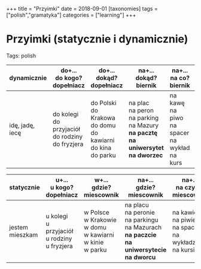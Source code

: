 +++
title = "Przyimki"
date = 2018-09-01
[taxonomies]
tags = ["polish","gramatyka"]
categories = ["learning"]
+++
# Przyimki (statycznie i dynamicznie)
Tags: polish

|dynamicznie|do+... <br>do kogo?<br>dopełniacz|do+...<br>dokąd?<br>dopełniacz|na+...<br>dokąd?<br>biernik|na+...<br>na co?<br>biernik|w+...<br>dokąd?<br>biernik|nad+...<br>dokąd?<br>biernik|
|-|-|-|-|-|-|-|
|idę, jadę, iecę|do kolegi<br>do przyjaciół<br>do rodziny<br>do fryzjera|do Polski<br>do Krakowa<br>do domu<br>do kawiarni<br>do kina<br>do parku|na plac<br>na peron<br>na parking<br>na Mazury<br>**na pacztę**<br>**na uniwersytet**<br>**na dworzec**|na kawę<br>na piwo<br>na spacer<br>na wykład<br>na kurs|w góry<br>w Tatry<br>w Alpy<br>w Sudety<br>w Bieszczady|nad morze<br>nad jezioro<br>nad rzekę<br>nad Bałtyk<br>nad Wisłę|

|statycznie|u+... <br>u kogo?<br>dopełniacz|w+...<br>gdzie?<br>miescownik|na+...<br>gdzie?<br>miescownik|na+...<br>na czym?<br>miescownik|w+...<br>gdzie?<br>miescownik|nad+...<br>gdzie?<br>narzędnik|
|-|-|-|-|-|-|-|
|jestem mieszkam|u kolegi<br>u przyjaciół<br>u rodziny<br>u fryzjera|w Polsce<br>w Krakowie<br>w domu<br>w kawiarni<br>w kinie<br>w parku|na placu<br>na peronie<br>na parkingu<br>na Mazurach<br>**na paczcie**<br>**na uniwersytecie**<br>**na dworcu**|na kawie<br>na piwie<br> na spacerze<br>na wykładzie<br>na kursie|w górach<br>w Tatrach<br>w Alpach<br>w Sudetach<br>w Bieszczadach|nad morzem<br>nad jeziorem<br>nad rzeką<br>nad Bałtykiem<br>nad Wislą|